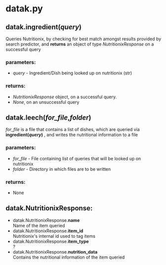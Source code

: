 # datak.py

## datak.ingredient(*query*)
Queries Nutritionix, by checking for best match amongst results provided by search predictor, and **returns** an object of type *NutritionixResponse* on a successful query

### parameters:  
- *query* - Ingredient/Dish being looked up on nutritionix (str)

### returns:
- *NutritionixResponse* object, on a successful query.
- *None*, on an unsuccessful query

## datak.leech(*for_file*,*folder*)
*for_file* is a file that contains a list of dishes, which are queried via **ingredient(*query*)** , and writes the nutritional information to a file

### parameters: 
- *for_file* - File containing list of queries that will be looked up on nutritionix
- *folder* - Directory in which files are to be written

### returns:
- None

## datak.NutritionixResponse:
* datak.NutritionixResponse.**name**  
Name of the item queried  
* datak.NutritionixResponse.**item_id**  
Nutritionix's internal id used to tag items
* datak.NutritionixResponse.**item_type**  
?
* datak.NutritionixResponse.**nutrition_data**  
Contains the nutritional information of the item queried


